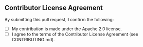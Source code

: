 ## Contributor License Agreement

By submitting this pull request, I confirm the following:

- [ ] My contribution is made under the Apache 2.0 license.
- [ ] I agree to the terms of the Contributor License Agreement (see CONTRIBUTING.md).
